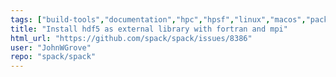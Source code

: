 ```yaml
---
tags: ["build-tools","documentation","hpc","hpsf","linux","macos","package-manager","python","radiuss","scientific-computing","spack","windows"]
title: "Install hdf5 as external library with fortran and mpi"
html_url: "https://github.com/spack/spack/issues/8386"
user: "JohnWGrove"
repo: "spack/spack"
---
```


